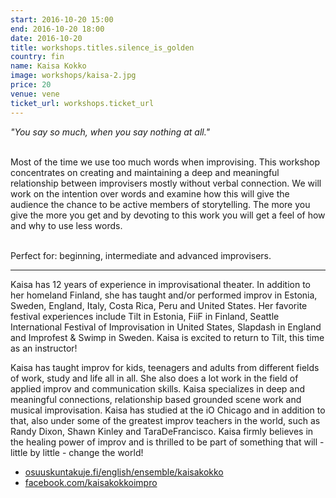 ```yaml
---
start: 2016-10-20 15:00
end: 2016-10-20 18:00
date: 2016-10-20
title: workshops.titles.silence_is_golden    
country: fin
name: Kaisa Kokko
image: workshops/kaisa-2.jpg
price: 20
venue: vene
ticket_url: workshops.ticket_url
---
```

*"You say so much, when you say nothing at all."*<br><br>

Most of the time we use too much words when improvising. This workshop concentrates on creating and maintaining a deep and meaningful relationship between improvisers mostly without verbal connection. We will work on the intention over words and examine how this will give the audience the chance to be active members of storytelling. The more you give the more you get and by devoting to this work you will get a feel of how and why to use less words.<br><br>

Perfect for: beginning, intermediate and advanced improvisers.

---
Kaisa has 12 years of experience in improvisational theater. In addition to her homeland Finland, she has taught and/or performed improv in Estonia, Sweden, England, Italy, Costa Rica, Peru and United States. Her favorite festival experiences include Tilt in Estonia, FiiF in Finland, Seattle International Festival of Improvisation in United States, Slapdash in England and Improfest & Swimp in Sweden. Kaisa is excited to return to Tilt, this time as an instructor!<br>

Kaisa has taught improv for kids, teenagers and adults from different fields of work, study and life all in all. She also does a lot work in the field of applied improv and communication skills. Kaisa specializes in deep and meaningful connections, relationship based grounded scene work and musical improvisation. Kaisa has studied at the iO Chicago and in addition to that, also under some of the greatest improv teachers in the world, such as Randy Dixon, Shawn Kinley and TaraDeFrancisco. Kaisa firmly believes in the healing power of improv and is thrilled to be part of something that will - little by little - change the world! <br>

- [osuuskuntakuje.fi/english/ensemble/kaisakokko](http://www.osuuskuntakuje.fi/english/ensemble/kaisakokko)
- [facebook.com/kaisakokkoimpro](http://www.facebook.com/kaisakokkoimpro)


